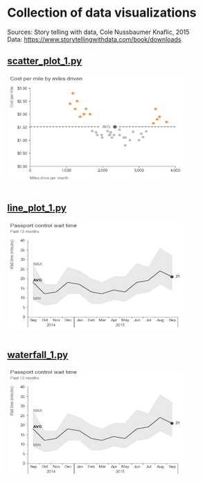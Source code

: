 # Collection of data visualizations

Sources: Story telling with data, Cole Nussbaumer Knaflic, 2015  
Data: https://www.storytellingwithdata.com/book/downloads

## [scatter_plot_1.py](https://github.com/vaidasbog/data-viz/blob/main/code/scatter_plot_1.py)

<a href="url"><img src="https://github.com/vaidasbog/data-viz/blob/main/plots/scatter_plot_1.png" align="center" height="250" width="406.25" ></a><br/><br/>

## [line_plot_1.py](https://github.com/vaidasbog/data-viz/blob/main/code/line_plot_1.py)

<a href="url"><img src="https://github.com/vaidasbog/data-viz/blob/main/plots/line_plot_1.png" align="center" height="250" width="406.25" ></a><br/><br/>

## [waterfall_1.py](https://github.com/vaidasbog/data-viz/blob/main/code/waterfall_1.py)

<a href="url"><img src="https://github.com/vaidasbog/data-viz/blob/main/plots/line_plot_1.png" align="center" height="250" width="406.25" ></a><br/><br/>